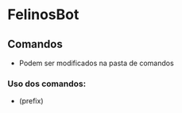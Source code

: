 # FelinosBot


## Comandos

* Podem ser modificados na pasta de comandos
### Uso dos comandos:

* (prefix)<filename>
